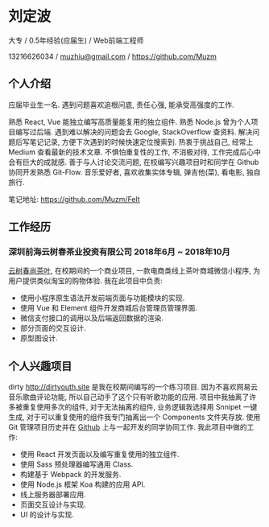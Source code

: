 # 刘定波

大专 / 0.5年经验(应届生) / Web前端工程师 

13216626034 / muzhiu@gmail.com / https://github.com/Muzm

## 个人介绍

应届毕业生一名. 遇到问题喜欢追根问底, 责任心强, 能承受高强度的工作. 

熟悉 React, Vue 能独立编写高质量能复用的独立组件. 熟悉 Node.js 曾为个人项目编写过后端. 遇到难以解决的问题会去 Google, StackOverflow 查资料. 解决问题后写笔记记录, 方便下次遇到的时候快速定位搜索到. 热衷于挑战自己, 经常上 Medium 查看最新的技术文章. 不惧怕重复性的工作, 不消极对待, 工作完成后心中会有巨大的成就感. 善于与人讨论交流问题, 在校编写兴趣项目时和同学在 Github 协同开发熟悉 Git-Flow. 音乐爱好者, 喜欢收集实体专辑, 弹吉他(菜), 看电影, 独自旅行.

笔记地址: https://github.com/Muzm/Felt

## 工作经历

### 深圳前海云树春茶业投资有限公司 2018年6月 ~ 2018年10月

[云树春尚茶叶](<https://github.com/Muzm/ysc>), 在校期间的一个商业项目, 一款电商类线上茶叶商城微信小程序, 为用户提供类似淘宝的购物体验. 我在此项目中负责: 

- 使用小程序原生语法开发前端页面与功能模块的实现.
- 使用 Vue 和 Element 组件开发商城后台管理员管理界面.
- 微信支付接口的调用以及后端返回数据的渲染.
- 部分页面的交互设计.
- 原型图设计.

## 个人兴趣项目

dirty <u>http://dirtyouth.site</u> 是我在校期间编写的一个练习项目. 因为不喜欢网易云音乐歌曲评论功能, 所以自己动手了这个只有听歌功能的应用. 项目中我抽离了许多被重复使用多次的组件, 对于无法抽离的组件, 业务逻辑我选择用 Snnipet 一键生成, 对于可以重复使用的组件我专门抽离出一个 Components 文件夹存放. 使用 Git 管理项目历史并在 [Github](<https://github.com/Muzm/diRty>) 上与一起开发的同学协同工作. 我此项目中做的工作: 

- 使用 React 开发页面以及编写重复使用的独立组件.
- 使用 Sass 预处理器编写通用 Class.
- 构建基于 Webpack 的开发服务.
- 使用 Node.js 框架 Koa 构建的应用 API.
- 线上服务器部署应用.
- 页面交互设计与实现.
- UI 的设计与实现.

